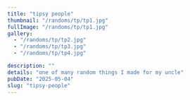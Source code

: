 ```yaml
---
title: "tipsy people"
thumbnail: "/randoms/tp/tp1.jpg"
fullImage: "/randoms/tp/tp1.jpg"
gallery:
  - "/randoms/tp/tp2.jpg"
  - "/randoms/tp/tp3.jpg"
  - "/randoms/tp/tp4.jpg"

description: ""
details: "one of many random things I made for my uncle"
pubDate: "2025-05-04"
slug: "tipsy-people"
---
```

